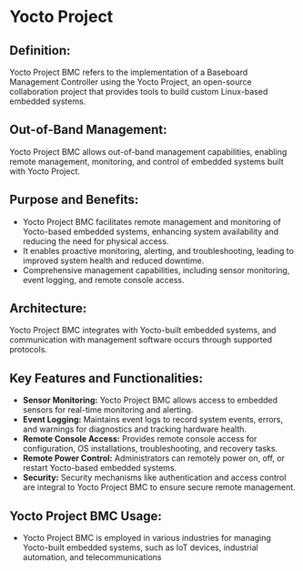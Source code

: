 # Yocto Project

## Definition:
Yocto Project BMC refers to the implementation of a Baseboard Management Controller using the Yocto Project, an open-source collaboration project that provides tools to build custom Linux-based embedded systems.

## Out-of-Band Management:

Yocto Project BMC allows out-of-band management capabilities, enabling remote management, monitoring, and control of embedded systems built with Yocto Project.

## Purpose and Benefits:

* Yocto Project BMC facilitates remote management and monitoring of Yocto-based embedded systems, enhancing system availability and reducing the need for physical access.
* It enables proactive monitoring, alerting, and troubleshooting, leading to improved system health and reduced downtime.
* Comprehensive management capabilities, including sensor monitoring, event logging, and remote console access.

## Architecture:

Yocto Project BMC integrates with Yocto-built embedded systems, and communication with management software occurs through supported protocols.

## Key Features and Functionalities:

* **Sensor Monitoring:** Yocto Project BMC allows access to embedded sensors for real-time monitoring and alerting.
* **Event Logging:** Maintains event logs to record system events, errors, and warnings for diagnostics and tracking hardware health.
* **Remote Console Access:** Provides remote console access for configuration, OS installations, troubleshooting, and recovery tasks.
* **Remote Power Control:** Administrators can remotely power on, off, or restart Yocto-based embedded systems.
* **Security:** Security mechanisms like authentication and access control are integral to Yocto Project BMC to ensure secure remote management.

## Yocto Project BMC Usage:

* Yocto Project BMC is employed in various industries for managing Yocto-built embedded systems, such as IoT devices, industrial automation, and telecommunications

